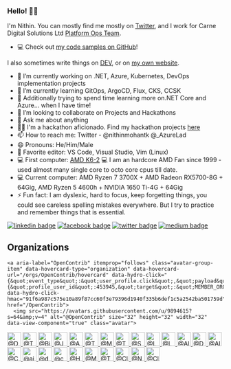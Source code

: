 ### Hello! 👋🏻

I'm Nithin. You can mostly find me mostly on [Twitter](https://twitter.com/nithinmohantk), and I work for Carne Digital Solutions Ltd  [Platform Ops Team](https://www.carnegroup.com). 

- 💻 Check out [my code samples on GitHub](https://github.com/nithinmohantk)!

I also sometimes write things on [DEV](https://dev.to/nithinmohantk), or on [my own website](https://www.nithinz.dev). 

- 🔭 I’m currently working on .NET, Azure, Kubernetes, DevOps implementation projects
- 🌱 I’m currently learning GitOps, ArgoCD, Flux, CKS, CCSK
- 🌱 Additionally trying to spend time learning more on.NET Core and Azure... when I have time!
- 👯 I’m looking to collaborate on Projects and Hackathons
- 💬 Ask me about anything
- 👩‍💻 I'm a hackathon aficionado. Find my hackathon projects [here](https://github.com/nithinmohantk)
- 📫 How to reach me: Twitter - @nithinmohantk @_AzureLad
- 😄 Pronouns: He/Him/Male
- 📝 Favorite editor: VS Code, Visual Studio, Vim (Linux)
- 💻 First computer: [AMD K6-2](https://en.wikipedia.org/wiki/AMD_K6-2)  💻 I am an hardcore AMD Fan since 1999 - used almost many single core to octo core cpus till date. 
- 💻 Current computer: AMD Ryzen 7 3700X + AMD Radeon RX5700-8G + 64Gig, AMD Ryzen 5 4600h + NVIDIA 1650 Ti-4G + 64Gig
- ⚡ Fun fact: I am dyslexic, hard to focus, keep forgetting things, you could see careless spelling mistakes everywhere. But I try to practice and remember things that is essential. 

[![linkedin badge](https://img.shields.io/badge/nithinmohantk-(azurelad)-blue?style=flat&logo=linkedin)](https://www.linkedin.com/in/nithinmohantk/)
[![facebook badge](https://img.shields.io/badge/nithinmohantk-(azurelad)-blue?style=flat&logo=facebook)](https://facebook.com/nithinmohantk)
[![twitter badge](https://img.shields.io/badge/nithinmohantk-(azurelad)-blue?style=flat&logo=twitter)](https://twitter.com/nithinmohantk)
[![medium badge](https://img.shields.io/badge/nithinmohantk-(azurelad)-blue?style=flat&logo=web)](https://www.nithinz.dev)


<div class="border-top color-border-muted pt-3 mt-3 clearfix hide-sm hide-md">
  <h2 class="mb-2 h4">Organizations</h2>

    <a aria-label="OpenContrib" itemprop="follows" class="avatar-group-item" data-hovercard-type="organization" data-hovercard-url="/orgs/OpenContrib/hovercard" data-hydro-click="{&quot;event_type&quot;:&quot;user_profile.click&quot;,&quot;payload&quot;:{&quot;profile_user_id&quot;:453945,&quot;target&quot;:&quot;MEMBER_ORGANIZATION_AVATAR&quot;,&quot;user_id&quot;:453945,&quot;originating_url&quot;:&quot;https://github.com/nithinmohantk&quot;}}" data-hydro-click-hmac="91f6a987c575e10a89f87cc60f3e79396d1940f335b6def1c5a2542ba501759d" href="/OpenContrib">
      <img src="https://avatars.githubusercontent.com/u/9894615?s=64&amp;v=4" alt="@OpenContrib" size="32" height="32" width="32" data-view-component="true" class="avatar">
</a>    <a aria-label="DotNetContrib" itemprop="follows" class="avatar-group-item" data-hovercard-type="organization" data-hovercard-url="/orgs/DotNetContrib/hovercard" data-hydro-click="{&quot;event_type&quot;:&quot;user_profile.click&quot;,&quot;payload&quot;:{&quot;profile_user_id&quot;:453945,&quot;target&quot;:&quot;MEMBER_ORGANIZATION_AVATAR&quot;,&quot;user_id&quot;:453945,&quot;originating_url&quot;:&quot;https://github.com/nithinmohantk&quot;}}" data-hydro-click-hmac="91f6a987c575e10a89f87cc60f3e79396d1940f335b6def1c5a2542ba501759d" href="/DotNetContrib">
      <img src="https://avatars.githubusercontent.com/u/12482100?s=64&amp;v=4" alt="@DotNetContrib" size="32" height="32" width="32" data-view-component="true" class="avatar">
</a>    <a aria-label="ThingX-Smart" itemprop="follows" class="avatar-group-item" data-hovercard-type="organization" data-hovercard-url="/orgs/ThingX-Smart/hovercard" data-hydro-click="{&quot;event_type&quot;:&quot;user_profile.click&quot;,&quot;payload&quot;:{&quot;profile_user_id&quot;:453945,&quot;target&quot;:&quot;MEMBER_ORGANIZATION_AVATAR&quot;,&quot;user_id&quot;:453945,&quot;originating_url&quot;:&quot;https://github.com/nithinmohantk&quot;}}" data-hydro-click-hmac="91f6a987c575e10a89f87cc60f3e79396d1940f335b6def1c5a2542ba501759d" href="/ThingX-Smart">
      <img src="https://avatars.githubusercontent.com/u/17136696?s=64&amp;v=4" alt="@ThingX-Smart" size="32" height="32" width="32" data-view-component="true" class="avatar">
</a>    <a aria-label="Big0" itemprop="follows" class="avatar-group-item" data-hovercard-type="organization" data-hovercard-url="/orgs/Big0/hovercard" data-hydro-click="{&quot;event_type&quot;:&quot;user_profile.click&quot;,&quot;payload&quot;:{&quot;profile_user_id&quot;:453945,&quot;target&quot;:&quot;MEMBER_ORGANIZATION_AVATAR&quot;,&quot;user_id&quot;:453945,&quot;originating_url&quot;:&quot;https://github.com/nithinmohantk&quot;}}" data-hydro-click-hmac="91f6a987c575e10a89f87cc60f3e79396d1940f335b6def1c5a2542ba501759d" href="/Big0">
      <img src="https://avatars.githubusercontent.com/u/17631530?s=64&amp;v=4" alt="@Big0" size="32" height="32" width="32" data-view-component="true" class="avatar">
</a>    <a aria-label="JSContrib" itemprop="follows" class="avatar-group-item" data-hovercard-type="organization" data-hovercard-url="/orgs/JSContrib/hovercard" data-hydro-click="{&quot;event_type&quot;:&quot;user_profile.click&quot;,&quot;payload&quot;:{&quot;profile_user_id&quot;:453945,&quot;target&quot;:&quot;MEMBER_ORGANIZATION_AVATAR&quot;,&quot;user_id&quot;:453945,&quot;originating_url&quot;:&quot;https://github.com/nithinmohantk&quot;}}" data-hydro-click-hmac="91f6a987c575e10a89f87cc60f3e79396d1940f335b6def1c5a2542ba501759d" href="/JSContrib">
      <img src="https://avatars.githubusercontent.com/u/28051927?s=64&amp;v=4" alt="@JSContrib" size="32" height="32" width="32" data-view-component="true" class="avatar">
</a>    <a aria-label="AzureContrib" itemprop="follows" class="avatar-group-item" data-hovercard-type="organization" data-hovercard-url="/orgs/AzureContrib/hovercard" data-hydro-click="{&quot;event_type&quot;:&quot;user_profile.click&quot;,&quot;payload&quot;:{&quot;profile_user_id&quot;:453945,&quot;target&quot;:&quot;MEMBER_ORGANIZATION_AVATAR&quot;,&quot;user_id&quot;:453945,&quot;originating_url&quot;:&quot;https://github.com/nithinmohantk&quot;}}" data-hydro-click-hmac="91f6a987c575e10a89f87cc60f3e79396d1940f335b6def1c5a2542ba501759d" href="/AzureContrib">
      <img src="https://avatars.githubusercontent.com/u/28352977?s=64&amp;v=4" alt="@AzureContrib" size="32" height="32" width="32" data-view-component="true" class="avatar">
</a>    <a aria-label="ThingX-Learning" itemprop="follows" class="avatar-group-item" data-hovercard-type="organization" data-hovercard-url="/orgs/ThingX-Learning/hovercard" data-hydro-click="{&quot;event_type&quot;:&quot;user_profile.click&quot;,&quot;payload&quot;:{&quot;profile_user_id&quot;:453945,&quot;target&quot;:&quot;MEMBER_ORGANIZATION_AVATAR&quot;,&quot;user_id&quot;:453945,&quot;originating_url&quot;:&quot;https://github.com/nithinmohantk&quot;}}" data-hydro-click-hmac="91f6a987c575e10a89f87cc60f3e79396d1940f335b6def1c5a2542ba501759d" href="/ThingX-Learning">
      <img src="https://avatars.githubusercontent.com/u/28755016?s=64&amp;v=4" alt="@ThingX-Learning" size="32" height="32" width="32" data-view-component="true" class="avatar">
</a>    <a aria-label="MS-Learning" itemprop="follows" class="avatar-group-item" data-hovercard-type="organization" data-hovercard-url="/orgs/MS-Learning/hovercard" data-hydro-click="{&quot;event_type&quot;:&quot;user_profile.click&quot;,&quot;payload&quot;:{&quot;profile_user_id&quot;:453945,&quot;target&quot;:&quot;MEMBER_ORGANIZATION_AVATAR&quot;,&quot;user_id&quot;:453945,&quot;originating_url&quot;:&quot;https://github.com/nithinmohantk&quot;}}" data-hydro-click-hmac="91f6a987c575e10a89f87cc60f3e79396d1940f335b6def1c5a2542ba501759d" href="/MS-Learning">
      <img src="https://avatars.githubusercontent.com/u/28755027?s=64&amp;v=4" alt="@MS-Learning" size="32" height="32" width="32" data-view-component="true" class="avatar">
</a>    <a aria-label="ThingX-IoT" itemprop="follows" class="avatar-group-item" data-hovercard-type="organization" data-hovercard-url="/orgs/ThingX-IoT/hovercard" data-hydro-click="{&quot;event_type&quot;:&quot;user_profile.click&quot;,&quot;payload&quot;:{&quot;profile_user_id&quot;:453945,&quot;target&quot;:&quot;MEMBER_ORGANIZATION_AVATAR&quot;,&quot;user_id&quot;:453945,&quot;originating_url&quot;:&quot;https://github.com/nithinmohantk&quot;}}" data-hydro-click-hmac="91f6a987c575e10a89f87cc60f3e79396d1940f335b6def1c5a2542ba501759d" href="/ThingX-IoT">
      <img src="https://avatars.githubusercontent.com/u/28773468?s=64&amp;v=4" alt="@ThingX-IoT" size="32" height="32" width="32" data-view-component="true" class="avatar">
</a>    <a aria-label="SPPnP-Contrib" itemprop="follows" class="avatar-group-item" data-hovercard-type="organization" data-hovercard-url="/orgs/SPPnP-Contrib/hovercard" data-hydro-click="{&quot;event_type&quot;:&quot;user_profile.click&quot;,&quot;payload&quot;:{&quot;profile_user_id&quot;:453945,&quot;target&quot;:&quot;MEMBER_ORGANIZATION_AVATAR&quot;,&quot;user_id&quot;:453945,&quot;originating_url&quot;:&quot;https://github.com/nithinmohantk&quot;}}" data-hydro-click-hmac="91f6a987c575e10a89f87cc60f3e79396d1940f335b6def1c5a2542ba501759d" href="/SPPnP-Contrib">
      <img src="https://avatars.githubusercontent.com/u/36511095?s=64&amp;v=4" alt="@SPPnP-Contrib" size="32" height="32" width="32" data-view-component="true" class="avatar">
</a>    <a aria-label="LK-MUG" itemprop="follows" class="avatar-group-item" data-hovercard-type="organization" data-hovercard-url="/orgs/LK-MUG/hovercard" data-hydro-click="{&quot;event_type&quot;:&quot;user_profile.click&quot;,&quot;payload&quot;:{&quot;profile_user_id&quot;:453945,&quot;target&quot;:&quot;MEMBER_ORGANIZATION_AVATAR&quot;,&quot;user_id&quot;:453945,&quot;originating_url&quot;:&quot;https://github.com/nithinmohantk&quot;}}" data-hydro-click-hmac="91f6a987c575e10a89f87cc60f3e79396d1940f335b6def1c5a2542ba501759d" href="/LK-MUG">
      <img src="https://avatars.githubusercontent.com/u/43673196?s=64&amp;v=4" alt="@LK-MUG" size="32" height="32" width="32" data-view-component="true" class="avatar">
</a>    <a aria-label="LettekennyJS" itemprop="follows" class="avatar-group-item" data-hovercard-type="organization" data-hovercard-url="/orgs/LettekennyJS/hovercard" data-hydro-click="{&quot;event_type&quot;:&quot;user_profile.click&quot;,&quot;payload&quot;:{&quot;profile_user_id&quot;:453945,&quot;target&quot;:&quot;MEMBER_ORGANIZATION_AVATAR&quot;,&quot;user_id&quot;:453945,&quot;originating_url&quot;:&quot;https://github.com/nithinmohantk&quot;}}" data-hydro-click-hmac="91f6a987c575e10a89f87cc60f3e79396d1940f335b6def1c5a2542ba501759d" href="/LettekennyJS">
      <img src="https://avatars.githubusercontent.com/u/44607014?s=64&amp;v=4" alt="@LettekennyJS" size="32" height="32" width="32" data-view-component="true" class="avatar">
</a>    <a aria-label="AlibabaCloud-EIRE" itemprop="follows" class="avatar-group-item" data-hovercard-type="organization" data-hovercard-url="/orgs/AlibabaCloud-EIRE/hovercard" data-hydro-click="{&quot;event_type&quot;:&quot;user_profile.click&quot;,&quot;payload&quot;:{&quot;profile_user_id&quot;:453945,&quot;target&quot;:&quot;MEMBER_ORGANIZATION_AVATAR&quot;,&quot;user_id&quot;:453945,&quot;originating_url&quot;:&quot;https://github.com/nithinmohantk&quot;}}" data-hydro-click-hmac="91f6a987c575e10a89f87cc60f3e79396d1940f335b6def1c5a2542ba501759d" href="/AlibabaCloud-EIRE">
      <img src="https://avatars.githubusercontent.com/u/44607481?s=64&amp;v=4" alt="@AlibabaCloud-EIRE" size="32" height="32" width="32" data-view-component="true" class="avatar">
</a>    <a aria-label="DevOpsContrib" itemprop="follows" class="avatar-group-item" data-hovercard-type="organization" data-hovercard-url="/orgs/DevOpsContrib/hovercard" data-hydro-click="{&quot;event_type&quot;:&quot;user_profile.click&quot;,&quot;payload&quot;:{&quot;profile_user_id&quot;:453945,&quot;target&quot;:&quot;MEMBER_ORGANIZATION_AVATAR&quot;,&quot;user_id&quot;:453945,&quot;originating_url&quot;:&quot;https://github.com/nithinmohantk&quot;}}" data-hydro-click-hmac="91f6a987c575e10a89f87cc60f3e79396d1940f335b6def1c5a2542ba501759d" href="/DevOpsContrib">
      <img src="https://avatars.githubusercontent.com/u/44610396?s=64&amp;v=4" alt="@DevOpsContrib" size="32" height="32" width="32" data-view-component="true" class="avatar">
</a>    <a aria-label="AI-Contrib" itemprop="follows" class="avatar-group-item" data-hovercard-type="organization" data-hovercard-url="/orgs/AI-Contrib/hovercard" data-hydro-click="{&quot;event_type&quot;:&quot;user_profile.click&quot;,&quot;payload&quot;:{&quot;profile_user_id&quot;:453945,&quot;target&quot;:&quot;MEMBER_ORGANIZATION_AVATAR&quot;,&quot;user_id&quot;:453945,&quot;originating_url&quot;:&quot;https://github.com/nithinmohantk&quot;}}" data-hydro-click-hmac="91f6a987c575e10a89f87cc60f3e79396d1940f335b6def1c5a2542ba501759d" href="/AI-Contrib">
      <img src="https://avatars.githubusercontent.com/u/46114205?s=64&amp;v=4" alt="@AI-Contrib" size="32" height="32" width="32" data-view-component="true" class="avatar">
</a>    <a aria-label="CtrlAltEliteZ" itemprop="follows" class="avatar-group-item" data-hovercard-type="organization" data-hovercard-url="/orgs/CtrlAltEliteZ/hovercard" data-hydro-click="{&quot;event_type&quot;:&quot;user_profile.click&quot;,&quot;payload&quot;:{&quot;profile_user_id&quot;:453945,&quot;target&quot;:&quot;MEMBER_ORGANIZATION_AVATAR&quot;,&quot;user_id&quot;:453945,&quot;originating_url&quot;:&quot;https://github.com/nithinmohantk&quot;}}" data-hydro-click-hmac="91f6a987c575e10a89f87cc60f3e79396d1940f335b6def1c5a2542ba501759d" href="/CtrlAltEliteZ">
      <img src="https://avatars.githubusercontent.com/u/46937078?s=64&amp;v=4" alt="@CtrlAltEliteZ" size="32" height="32" width="32" data-view-component="true" class="avatar">
</a>    <a aria-label="aily-io" itemprop="follows" class="avatar-group-item" data-hovercard-type="organization" data-hovercard-url="/orgs/aily-io/hovercard" data-hydro-click="{&quot;event_type&quot;:&quot;user_profile.click&quot;,&quot;payload&quot;:{&quot;profile_user_id&quot;:453945,&quot;target&quot;:&quot;MEMBER_ORGANIZATION_AVATAR&quot;,&quot;user_id&quot;:453945,&quot;originating_url&quot;:&quot;https://github.com/nithinmohantk&quot;}}" data-hydro-click-hmac="91f6a987c575e10a89f87cc60f3e79396d1940f335b6def1c5a2542ba501759d" href="/aily-io">
      <img src="https://avatars.githubusercontent.com/u/48205529?s=64&amp;v=4" alt="@aily-io" size="32" height="32" width="32" data-view-component="true" class="avatar">
</a>    <a aria-label="dotnet-foundation" itemprop="follows" class="avatar-group-item" data-hovercard-type="organization" data-hovercard-url="/orgs/dotnet-foundation/hovercard" data-hydro-click="{&quot;event_type&quot;:&quot;user_profile.click&quot;,&quot;payload&quot;:{&quot;profile_user_id&quot;:453945,&quot;target&quot;:&quot;MEMBER_ORGANIZATION_AVATAR&quot;,&quot;user_id&quot;:453945,&quot;originating_url&quot;:&quot;https://github.com/nithinmohantk&quot;}}" data-hydro-click-hmac="91f6a987c575e10a89f87cc60f3e79396d1940f335b6def1c5a2542ba501759d" href="/dotnet-foundation">
      <img src="https://avatars.githubusercontent.com/u/51926930?s=64&amp;v=4" alt="@dotnet-foundation" size="32" height="32" width="32" data-view-component="true" class="avatar">
</a>    <a aria-label="carne-digital" itemprop="follows" class="avatar-group-item" data-hovercard-type="organization" data-hovercard-url="/orgs/carne-digital/hovercard" data-hydro-click="{&quot;event_type&quot;:&quot;user_profile.click&quot;,&quot;payload&quot;:{&quot;profile_user_id&quot;:453945,&quot;target&quot;:&quot;MEMBER_ORGANIZATION_AVATAR&quot;,&quot;user_id&quot;:453945,&quot;originating_url&quot;:&quot;https://github.com/nithinmohantk&quot;}}" data-hydro-click-hmac="91f6a987c575e10a89f87cc60f3e79396d1940f335b6def1c5a2542ba501759d" href="/carne-digital">
      <img src="https://avatars.githubusercontent.com/u/53910856?s=64&amp;v=4" alt="@carne-digital" size="32" height="32" width="32" data-view-component="true" class="avatar">
</a>    <a aria-label="HackmaniaGX" itemprop="follows" class="avatar-group-item" data-hovercard-type="organization" data-hovercard-url="/orgs/HackmaniaGX/hovercard" data-hydro-click="{&quot;event_type&quot;:&quot;user_profile.click&quot;,&quot;payload&quot;:{&quot;profile_user_id&quot;:453945,&quot;target&quot;:&quot;MEMBER_ORGANIZATION_AVATAR&quot;,&quot;user_id&quot;:453945,&quot;originating_url&quot;:&quot;https://github.com/nithinmohantk&quot;}}" data-hydro-click-hmac="91f6a987c575e10a89f87cc60f3e79396d1940f335b6def1c5a2542ba501759d" href="/HackmaniaGX">
      <img src="https://avatars.githubusercontent.com/u/56721933?s=64&amp;v=4" alt="@HackmaniaGX" size="32" height="32" width="32" data-view-component="true" class="avatar">
</a>    <a aria-label="Mobile-Dev-Contrib" itemprop="follows" class="avatar-group-item" data-hovercard-type="organization" data-hovercard-url="/orgs/Mobile-Dev-Contrib/hovercard" data-hydro-click="{&quot;event_type&quot;:&quot;user_profile.click&quot;,&quot;payload&quot;:{&quot;profile_user_id&quot;:453945,&quot;target&quot;:&quot;MEMBER_ORGANIZATION_AVATAR&quot;,&quot;user_id&quot;:453945,&quot;originating_url&quot;:&quot;https://github.com/nithinmohantk&quot;}}" data-hydro-click-hmac="91f6a987c575e10a89f87cc60f3e79396d1940f335b6def1c5a2542ba501759d" href="/Mobile-Dev-Contrib">
      <img src="https://avatars.githubusercontent.com/u/58170987?s=64&amp;v=4" alt="@Mobile-Dev-Contrib" size="32" height="32" width="32" data-view-component="true" class="avatar">
</a>    <a aria-label="ThingXCloud" itemprop="follows" class="avatar-group-item" data-hovercard-type="organization" data-hovercard-url="/orgs/ThingXCloud/hovercard" data-hydro-click="{&quot;event_type&quot;:&quot;user_profile.click&quot;,&quot;payload&quot;:{&quot;profile_user_id&quot;:453945,&quot;target&quot;:&quot;MEMBER_ORGANIZATION_AVATAR&quot;,&quot;user_id&quot;:453945,&quot;originating_url&quot;:&quot;https://github.com/nithinmohantk&quot;}}" data-hydro-click-hmac="91f6a987c575e10a89f87cc60f3e79396d1940f335b6def1c5a2542ba501759d" href="/ThingXCloud">
      <img src="https://avatars.githubusercontent.com/u/60698163?s=64&amp;v=4" alt="@ThingXCloud" size="32" height="32" width="32" data-view-component="true" class="avatar">
</a>    <a aria-label="CloudContrib" itemprop="follows" class="avatar-group-item" data-hovercard-type="organization" data-hovercard-url="/orgs/CloudContrib/hovercard" data-hydro-click="{&quot;event_type&quot;:&quot;user_profile.click&quot;,&quot;payload&quot;:{&quot;profile_user_id&quot;:453945,&quot;target&quot;:&quot;MEMBER_ORGANIZATION_AVATAR&quot;,&quot;user_id&quot;:453945,&quot;originating_url&quot;:&quot;https://github.com/nithinmohantk&quot;}}" data-hydro-click-hmac="91f6a987c575e10a89f87cc60f3e79396d1940f335b6def1c5a2542ba501759d" href="/CloudContrib">
      <img src="https://avatars.githubusercontent.com/u/66618250?s=64&amp;v=4" alt="@CloudContrib" size="32" height="32" width="32" data-view-component="true" class="avatar">
</a>    <a aria-label="NuZigma" itemprop="follows" class="avatar-group-item" data-hovercard-type="organization" data-hovercard-url="/orgs/NuZigma/hovercard" data-hydro-click="{&quot;event_type&quot;:&quot;user_profile.click&quot;,&quot;payload&quot;:{&quot;profile_user_id&quot;:453945,&quot;target&quot;:&quot;MEMBER_ORGANIZATION_AVATAR&quot;,&quot;user_id&quot;:453945,&quot;originating_url&quot;:&quot;https://github.com/nithinmohantk&quot;}}" data-hydro-click-hmac="91f6a987c575e10a89f87cc60f3e79396d1940f335b6def1c5a2542ba501759d" href="/NuZigma">
      <img src="https://avatars.githubusercontent.com/u/75936732?s=64&amp;v=4" alt="@NuZigma" size="32" height="32" width="32" data-view-component="true" class="avatar">
</a>    <a aria-label="CloudNativeContrib" itemprop="follows" class="avatar-group-item" data-hovercard-type="organization" data-hovercard-url="/orgs/CloudNativeContrib/hovercard" data-hydro-click="{&quot;event_type&quot;:&quot;user_profile.click&quot;,&quot;payload&quot;:{&quot;profile_user_id&quot;:453945,&quot;target&quot;:&quot;MEMBER_ORGANIZATION_AVATAR&quot;,&quot;user_id&quot;:453945,&quot;originating_url&quot;:&quot;https://github.com/nithinmohantk&quot;}}" data-hydro-click-hmac="91f6a987c575e10a89f87cc60f3e79396d1940f335b6def1c5a2542ba501759d" href="/CloudNativeContrib">
      <img src="https://avatars.githubusercontent.com/u/81717753?s=64&amp;v=4" alt="@CloudNativeContrib" size="32" height="32" width="32" data-view-component="true" class="avatar">
</a></div>
